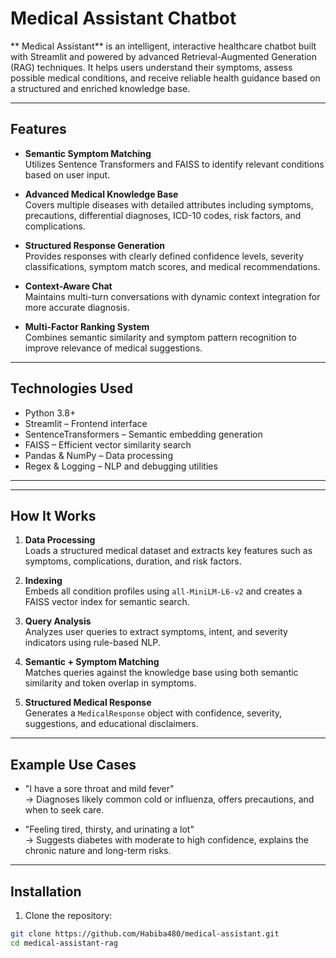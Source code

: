 #  Medical Assistant Chatbot

** Medical Assistant** is an intelligent, interactive healthcare chatbot built with Streamlit and powered by advanced Retrieval-Augmented Generation (RAG) techniques. It helps users understand their symptoms, assess possible medical conditions, and receive reliable health guidance based on a structured and enriched knowledge base.

---

## Features

- **Semantic Symptom Matching**  
  Utilizes Sentence Transformers and FAISS to identify relevant conditions based on user input.

- **Advanced Medical Knowledge Base**  
  Covers multiple diseases with detailed attributes including symptoms, precautions, differential diagnoses, ICD-10 codes, risk factors, and complications.

- **Structured Response Generation**  
  Provides responses with clearly defined confidence levels, severity classifications, symptom match scores, and medical recommendations.

- **Context-Aware Chat**  
  Maintains multi-turn conversations with dynamic context integration for more accurate diagnosis.

- **Multi-Factor Ranking System**  
  Combines semantic similarity and symptom pattern recognition to improve relevance of medical suggestions.

---

## Technologies Used

- Python 3.8+
- Streamlit – Frontend interface
- SentenceTransformers – Semantic embedding generation
- FAISS – Efficient vector similarity search
- Pandas & NumPy – Data processing
- Regex & Logging – NLP and debugging utilities

---


---

## How It Works

1. **Data Processing**  
   Loads a structured medical dataset and extracts key features such as symptoms, complications, duration, and risk factors.

2. **Indexing**  
   Embeds all condition profiles using `all-MiniLM-L6-v2` and creates a FAISS vector index for semantic search.

3. **Query Analysis**  
   Analyzes user queries to extract symptoms, intent, and severity indicators using rule-based NLP.

4. **Semantic + Symptom Matching**  
   Matches queries against the knowledge base using both semantic similarity and token overlap in symptoms.

5. **Structured Medical Response**  
   Generates a `MedicalResponse` object with confidence, severity, suggestions, and educational disclaimers.

---

## Example Use Cases

- "I have a sore throat and mild fever"  
  → Diagnoses likely common cold or influenza, offers precautions, and when to seek care.

- "Feeling tired, thirsty, and urinating a lot"  
  → Suggests diabetes with moderate to high confidence, explains the chronic nature and long-term risks.

---

## Installation

1. Clone the repository:

```bash
git clone https://github.com/Habiba480/medical-assistant.git
cd medical-assistant-rag
```
